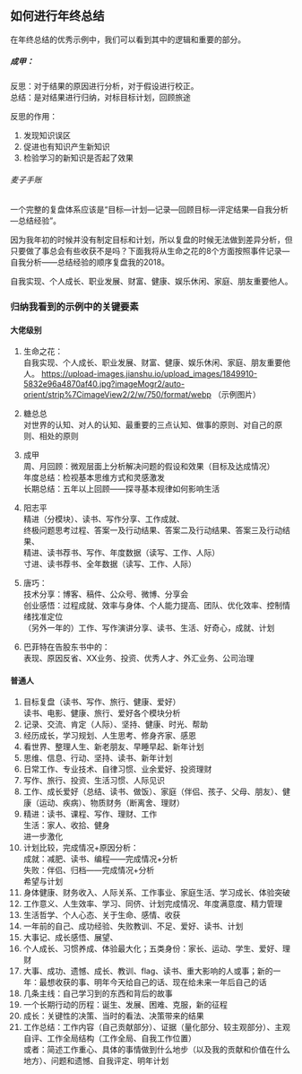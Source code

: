 ## 如何进行年终总结

在年终总结的优秀示例中，我们可以看到其中的逻辑和重要的部分。

##### 成甲：  
反思：对于结果的原因进行分析，对于假设进行校正。  
总结：是对结果进行归纳，对标目标计划，回顾旅途

反思的作用：  
1. 发现知识误区
2. 促进也有知识产生新知识
3. 检验学习的新知识是否起了效果


###### 麦子手账

一个完整的复盘体系应该是“目标—计划—记录—回顾目标—评定结果—自我分析—总结经验”。

因为我年初的时候并没有制定目标和计划，所以复盘的时候无法做到差异分析，但只要做了事总会有些收获不是吗？下面我将从生命之花的8个方面按照事件记录—自我分析——总结经验的顺序复盘我的2018。

自我实现、个人成长、职业发展、财富、健康、娱乐休闲、家庭、朋友重要他人。

### 归纳我看到的示例中的关键要素

#### 大佬级别

1. 生命之花：  
自我实现、个人成长、职业发展、财富、健康、娱乐休闲、家庭、朋友重要他人。
https://upload-images.jianshu.io/upload_images/1849910-5832e96a4870af40.jpg?imageMogr2/auto-orient/strip%7CimageView2/2/w/750/format/webp （示例图片）

2. 糖总总  
对世界的认知、对人的认知、最重要的三点认知、做事的原则、对自己的原则、相处的原则  

3. 成甲  
周、月回顾：微观层面上分析解决问题的假设和效果（目标及达成情况）  
年度总结：检视基本思维方式和灵感激发  
长期总结：五年以上回顾——探寻基本规律如何影响生活

4. 阳志平  
精进（分模块）、读书、写作分享、工作成就、  
终极问题思考过程、答案一及行动结果、答案二及行动结果、答案三及行动结果、  
精进、读书荐书、写作、年度数据（读写、工作、人际）  
寸进、读书荐书、全年数据（读写、工作、人际）

5. 唐巧：  
技术分享：博客、稿件、公众号、微博、分享会  
创业感悟：过程成就、效率与身体、个人能力提高、团队、优化效率、控制情绪找准定位  
（另外一年的）工作、写作演讲分享、读书、生活、好奇心，成就、计划

6. 巴菲特在告股东书中的：  
表现、原因反省、XX业务、投资、优秀人才、外汇业务、公司治理  

#### 普通人

1. 目标复盘（读书、写作、旅行、健康、爱好）  
读书、电影、健康、旅行、爱好各个模块分析
2. 记录、交流、肯定（人际）、坚持、健康、时光、帮助
3. 经历成长，学习规划、人生思考、修身齐家、感恩
4. 看世界、整理人生、新老朋友、早睡早起、新年计划
5. 思维、信息、行动、坚持、读书、新年计划
6. 日常工作、专业技术、自律习惯、业余爱好、投资理财
7. 写作、旅行、投资、生活习惯、人际见识
8. 工作、成长爱好（总结、读书、做饭）、家庭（伴侣、孩子、父母、朋友）、健康（运动、疾病）、物质财务（断离舍、理财）
9. 精进：读书、课程、写作、理财、工作  
生活：家人、收拾、健身  
进一步激化
10. 计划比较，完成情况+原因分析：  
成就：减肥、读书、编程——完成情况+分析  
失败：伴侣、归档——完成情况+分析  
希望与计划  
11. 身体健康、财务收入、人际关系、工作事业、家庭生活、学习成长、体验突破
12. 工作意义、人生效率、学习、同侪、计划完成情况、年度满意度、精力管理
13. 生活哲学、个人心态、关于生命、感情、收获
14. 一年前的自己、成功经验、失败教训、不足、爱好、读书、计划
15. 大事记、成长感悟、展望、
16. 个人成长、习惯养成、体验最大化；五类身份：家长、运动、学生、爱好、理财
17. 大事、成功、遗憾、成长、教训、flag、读书、重大影响的人或事；新的一年：最想收获的事、明年今天给自己的话、现在给未来一年后自己的话
18. 几条主线：自己学习到的东西和背后的故事  
19. 一个长期行动的历程：诞生、发展、困难、克服，新的征程  
20. 成长：关键性的决策、当时的看法、决策带来的结果
21. 工作总结：工作内容（自己贡献部分）、证据（量化部分、较主观部分）、主观自评、工作全局结构（工作全局、自我工作位置）  
或者：简述工作重心、具体的事情做到什么地步（以及我的贡献和价值在什么地方）、问题和遗憾、自我评定、明年计划
